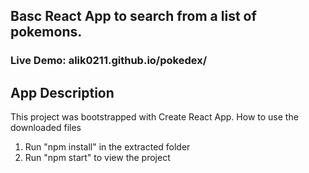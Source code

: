 ## Basc React App to search from a list of pokemons.

### Live Demo: alik0211.github.io/pokedex/

## App Description

This project was bootstrapped with Create React App.
How to use the downloaded files

1) Run "npm install" in the extracted folder
2) Run "npm start" to view the project
